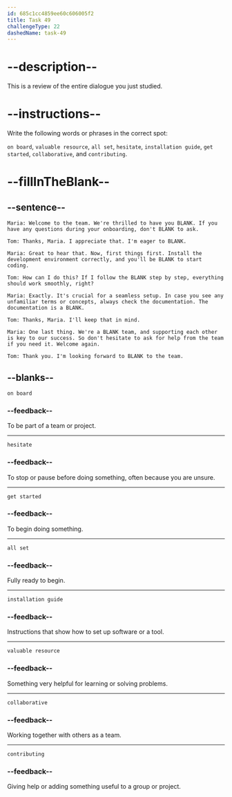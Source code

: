 ```yaml
---
id: 685c1cc4859ee60c606005f2
title: Task 49
challengeType: 22
dashedName: task-49
---
```


<!-- REVIEW -->

# --description--

This is a review of the entire dialogue you just studied.

# --instructions--

Write the following words or phrases in the correct spot:

`on board`, `valuable resource`, `all set`, `hesitate`, `installation guide`, `get started`, `collaborative`, and `contributing`.

# --fillInTheBlank--

## --sentence--

`Maria: Welcome to the team. We're thrilled to have you BLANK. If you have any questions during your onboarding, don't BLANK to ask.`

`Tom: Thanks, Maria. I appreciate that. I'm eager to BLANK.`

`Maria: Great to hear that. Now, first things first. Install the development environment correctly, and you'll be BLANK to start coding.`

`Tom: How can I do this? If I follow the BLANK step by step, everything should work smoothly, right?`

`Maria: Exactly. It's crucial for a seamless setup. In case you see any unfamiliar terms or concepts, always check the documentation. The documentation is a BLANK.`

`Tom: Thanks, Maria. I'll keep that in mind.`

`Maria: One last thing. We're a BLANK team, and supporting each other is key to our success. So don't hesitate to ask for help from the team if you need it. Welcome again.`

`Tom: Thank you. I'm looking forward to BLANK to the team.`

## --blanks--

`on board`

### --feedback--

To be part of a team or project.

---

`hesitate`

### --feedback--

To stop or pause before doing something, often because you are unsure.

---

`get started`

### --feedback--

To begin doing something.

---

`all set`

### --feedback--

Fully ready to begin.

---

`installation guide`

### --feedback--

Instructions that show how to set up software or a tool.

---

`valuable resource`

### --feedback--

Something very helpful for learning or solving problems.

---

`collaborative`

### --feedback--

Working together with others as a team.

---

`contributing`

### --feedback--

Giving help or adding something useful to a group or project.
